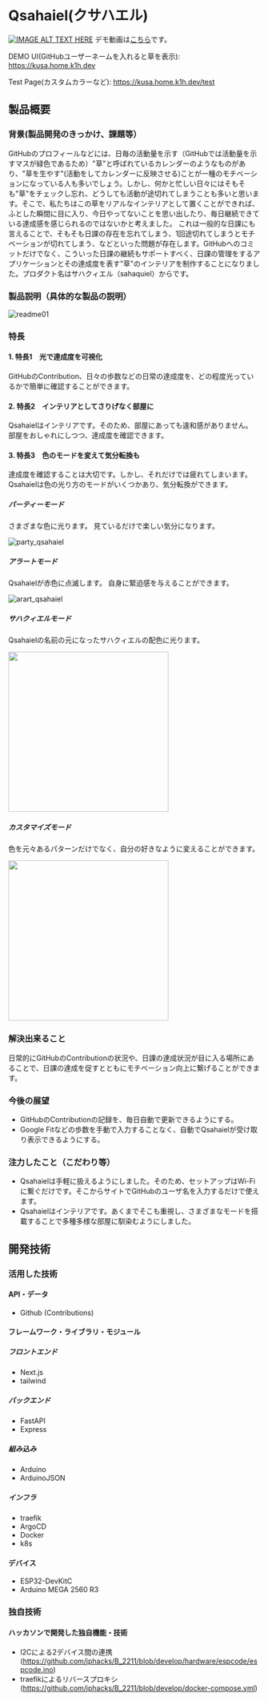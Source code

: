 # Qsahaiel(クサハエル)

[![IMAGE ALT TEXT HERE](https://user-images.githubusercontent.com/63544513/197244477-cd92702d-1dc1-4da6-ade7-4f1d58f7f0c1.png)](https://youtu.be/up1Y-pL-e3A)
デモ動画は[こちら](https://youtu.be/up1Y-pL-e3A)です。

DEMO UI(GitHubユーザーネームを入れると草を表示): https://kusa.home.k1h.dev

Test Page(カスタムカラーなど): https://kusa.home.k1h.dev/test

## 製品概要
### 背景(製品開発のきっかけ、課題等）
  GitHubのプロフィールなどには、日毎の活動量を示す（GitHubでは活動量を示すマスが緑色であるため）"草"と呼ばれているカレンダーのようなものがあり、"草を生やす"(活動をしてカレンダーに反映させる)ことが一種のモチベーションになっている人も多いでしょう。しかし、何かと忙しい日々にはそもそも"草"をチェックし忘れ、どうしても活動が途切れてしまうことも多いと思います。そこで、私たちはこの草をリアルなインテリアとして置くことができれば、ふとした瞬間に目に入り、今日やってないことを思い出したり、毎日継続できている達成感を感じられるのではないかと考えました。
  これは一般的な日課にも言えることで、そもそも日課の存在を忘れてしまう、1回途切れてしまうとモチベーションが切れてしまう、などといった問題が存在します。GitHubへのコミットだけでなく、こういった日課の継続もサポートすべく、日課の管理をするアプリケーションとその達成度を表す"草"のインテリアを制作することになりました。プロダクト名はサハクィエル（sahaquiel）からです。

### 製品説明（具体的な製品の説明）
![readme01](https://user-images.githubusercontent.com/63544513/197308223-adba8c0a-d814-405e-9255-39f1a731ed4f.png)

### 特長
#### 1. 特長1　光で達成度を可視化
GitHubのContribution、日々の歩数などの日常の達成度を、どの程度光っているかで簡単に確認することができます。
#### 2. 特長2　インテリアとしてさりげなく部屋に
Qsahaielはインテリアです。そのため、部屋にあっても違和感がありません。
部屋をおしゃれにしつつ、達成度を確認できます。
#### 3. 特長3　色のモードを変えて気分転換も
達成度を確認することは大切です。しかし、それだけでは疲れてしまいます。
Qsahaielは色の光り方のモードがいくつかあり、気分転換ができます。
##### パーティーモード
さまざまな色に光ります。
見ているだけで楽しい気分になります。

![party_qsahaiel](https://user-images.githubusercontent.com/63544513/197319746-9680494c-219f-4ad6-88ba-21a13afeac20.gif)

##### アラートモード
Qsahaielが赤色に点滅します。
自身に緊迫感を与えることができます。

![arart_qsahaiel](https://user-images.githubusercontent.com/63544513/197319764-b9e00404-99c1-4799-a582-161af93a0397.gif)

##### サハクィエルモード
Qsahaielの名前の元になったサハクィエルの配色に光ります。

<img src="https://user-images.githubusercontent.com/63544513/197319786-9384c9e1-894a-4541-975f-cdcde2eabeaa.jpg" width="320px">

##### カスタマイズモード
色を元々あるパターンだけでなく、自分の好きなように変えることができます。

<img src="https://user-images.githubusercontent.com/63544513/197318912-473057b7-efa8-4ab6-81d4-302f94afa9cd.jpg" width="320px">

### 解決出来ること
  日常的にGitHubのContributionの状況や、日課の達成状況が目に入る場所にあることで、日課の達成を促すとともにモチベーション向上に繋げることができます。

### 今後の展望
* GitHubのContributionの記録を、毎日自動で更新できるようにする。
* Google Fitなどの歩数を手動で入力することなく、自動でQsahaielが受け取り表示できるようにする。

### 注力したこと（こだわり等）
* Qsahaielは手軽に扱えるようにしました。そのため、セットアップはWi-Fiに繋ぐだけです。そこからサイトでGitHubのユーザ名を入力するだけで使えます。
* Qsahaielはインテリアです。あくまでそこも重視し、さまざまなモードを搭載することで多種多様な部屋に馴染むようにしました。


## 開発技術
### 活用した技術
#### API・データ
* Github (Contributions)

#### フレームワーク・ライブラリ・モジュール
##### フロントエンド
* Next.js
* tailwind
##### バックエンド
* FastAPI
* Express
##### 組み込み
* Arduino
* ArduinoJSON
##### インフラ
* traefik
* ArgoCD
* Docker
* k8s

#### デバイス
* ESP32-DevKitC
* Arduino MEGA 2560 R3

### 独自技術
#### ハッカソンで開発した独自機能・技術
* I2Cによる2デバイス間の連携(https://github.com/jphacks/B_2211/blob/develop/hardware/espcode/espcode.ino)
* traefikによるリバースプロキシ(https://github.com/jphacks/B_2211/blob/develop/docker-compose.yml)
